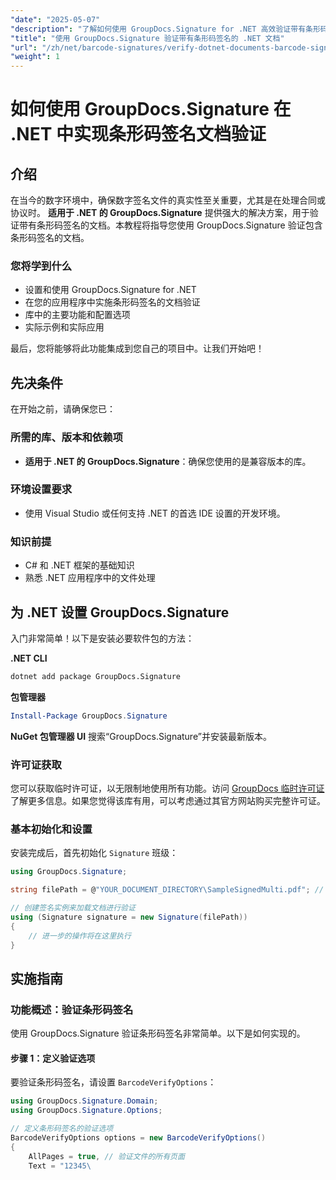 ```yaml
---
"date": "2025-05-07"
"description": "了解如何使用 GroupDocs.Signature for .NET 高效验证带有条形码签名的文档。本指南涵盖设置、实施和实际应用。"
"title": "使用 GroupDocs.Signature 验证带有条形码签名的 .NET 文档"
"url": "/zh/net/barcode-signatures/verify-dotnet-documents-barcode-signatures-groupdocs/"
"weight": 1
---
```


# 如何使用 GroupDocs.Signature 在 .NET 中实现条形码签名文档验证

## 介绍

在当今的数字环境中，确保数字签名文件的真实性至关重要，尤其是在处理合同或协议时。 **适用于 .NET 的 GroupDocs.Signature** 提供强大的解决方案，用于验证带有条形码签名的文档。本教程将指导您使用 GroupDocs.Signature 验证包含条形码签名的文档。

### 您将学到什么
- 设置和使用 GroupDocs.Signature for .NET
- 在您的应用程序中实施条形码签名的文档验证
- 库中的主要功能和配置选项
- 实际示例和实际应用

最后，您将能够将此功能集成到您自己的项目中。让我们开始吧！

## 先决条件
在开始之前，请确保您已：

### 所需的库、版本和依赖项
- **适用于 .NET 的 GroupDocs.Signature**：确保您使用的是兼容版本的库。
  
### 环境设置要求
- 使用 Visual Studio 或任何支持 .NET 的首选 IDE 设置的开发环境。
### 知识前提
- C# 和 .NET 框架的基础知识
- 熟悉 .NET 应用程序中的文件处理

## 为 .NET 设置 GroupDocs.Signature
入门非常简单！以下是安装必要软件包的方法：

**.NET CLI**
```bash
dotnet add package GroupDocs.Signature
```
**包管理器**
```powershell
Install-Package GroupDocs.Signature
```
**NuGet 包管理器 UI**
搜索“GroupDocs.Signature”并安装最新版本。

### 许可证获取
您可以获取临时许可证，以无限制地使用所有功能。访问 [GroupDocs 临时许可证](https://purchase.groupdocs.com/temporary-license/) 了解更多信息。如果您觉得该库有用，可以考虑通过其官方网站购买完整许可证。

### 基本初始化和设置
安装完成后，首先初始化 `Signature` 班级：
```csharp
using GroupDocs.Signature;

string filePath = @"YOUR_DOCUMENT_DIRECTORY\SampleSignedMulti.pdf"; // 替换为您的实际文件路径

// 创建签名实例来加载文档进行验证
using (Signature signature = new Signature(filePath))
{
    // 进一步的操作将在这里执行
}
```
## 实施指南
### 功能概述：验证条形码签名
使用 GroupDocs.Signature 验证条形码签名非常简单。以下是如何实现的。

#### 步骤 1：定义验证选项
要验证条形码签名，请设置 `BarcodeVerifyOptions`：
```csharp
using GroupDocs.Signature.Domain;
using GroupDocs.Signature.Options;

// 定义条形码签名的验证选项
BarcodeVerifyOptions options = new BarcodeVerifyOptions()
{
    AllPages = true, // 验证文件的所有页面
    Text = "12345\